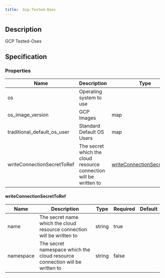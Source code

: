 ```yaml
---
title:  Gcp-Tested-Oses
---
```


## Description

GCP Tested-Oses

## Specification


### Properties

 Name | Description | Type | Required | Default 
 ------------ | ------------- | ------------- | ------------- | ------------- 
 os | Operating system to use |  | false |  
 os_image_version | GCP Images | map | false |  
 traditional_default_os_user | Standard Default OS Users | map | false |  
 writeConnectionSecretToRef | The secret which the cloud resource connection will be written to | [writeConnectionSecretToRef](#writeConnectionSecretToRef) | false |  


#### writeConnectionSecretToRef

 Name | Description | Type | Required | Default 
 ------------ | ------------- | ------------- | ------------- | ------------- 
 name | The secret name which the cloud resource connection will be written to | string | true |  
 namespace | The secret namespace which the cloud resource connection will be written to | string | false |  
